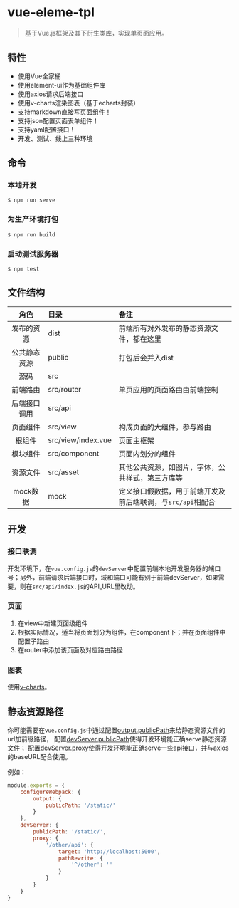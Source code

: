 # vue-eleme-tpl

> 基于Vue.js框架及其下衍生类库，实现单页面应用。

## 特性

* 使用Vue全家桶
* 使用element-ui作为基础组件库
* 使用axios请求后端接口
* 使用v-charts渲染图表（基于echarts封装）
* 支持markdown直接写页面组件！
* 支持json配置页面表单组件！
* 支持yaml配置接口！
* 开发、测试、线上三种环境

## 命令

### 本地开发

```
$ npm run serve
```

### 为生产环境打包

```
$ npm run build
```

### 启动测试服务器

```
$ npm test
```

## 文件结构

| 角色 | 目录 | 备注 |
| :---: | :--- | :--- |
| 发布的资源 | dist | 前端所有对外发布的静态资源文件，都在这里 |
| 公共静态资源 | public | 打包后会并入dist |
| 源码 | src | |
| 前端路由 | src/router | 单页应用的页面路由由前端控制 |
| 后端接口调用 | src/api | |
| 页面组件 | src/view | 构成页面的大组件，参与路由 |
| 根组件 | src/view/index.vue | 页面主框架 |
| 模块组件 | src/component | 页面内划分的组件 |
| 资源文件 | src/asset | 其他公共资源，如图片，字体，公共样式，第三方库等 |
| mock数据 | mock | 定义接口假数据，用于前端开发及前后端联调，与`src/api`相配合 |

## 开发

### 接口联调

开发环境下，在`vue.config.js`的`devServer`中配置前端本地开发服务器的端口号；另外，前端请求后端接口时，域和端口可能有别于前端devServer，如果需要，则在`src/api/index.js`的API_URL里改动。

### 页面

1. 在view中新建页面级组件
2. 根据实际情况，适当将页面划分为组件，在component下；并在页面组件中配置子路由
3. 在router中添加该页面及对应路由路径

### 图表

使用[v-charts](https://v-charts.js.org)。

## 静态资源路径

你可能需要在`vue.config.js`中通过配置[output.publicPath](https://webpack.js.org/configuration/output/#output-publicpath)来给静态资源文件的url加前缀路径，
配置[devServer.publicPath](https://webpack.js.org/configuration/dev-server/#devserver-publicpath-)使得开发环境能正确serve静态资源文件；
配置[devServer.proxy](https://webpack.js.org/configuration/dev-server/#devserver-proxy)使得开发环境能正确serve一些api接口，并与axios的baseURL配合使用。

例如：

```js
module.exports = {
    configureWebpack: {
        output: {
            publicPath: '/static/'
        }
    },
    devServer: {
        publicPath: '/static/',
        proxy: {
            '/other/api': {
                target: 'http://localhost:5000',
                pathRewrite: {
                    '^/other': ''
                }
            }
        }
    }
}
```
